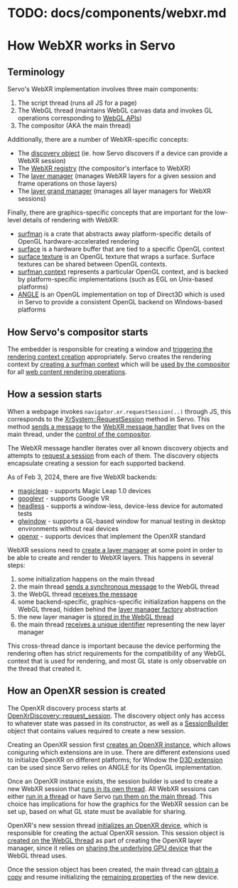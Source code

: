# TODO: docs/components/webxr.md

<!-- https://github.com/servo/servo/blob/b79e2a0b6575364de01b1f89021aba0ec3fcf399/docs/components/webxr.md -->

# How WebXR works in Servo

## Terminology

Servo's WebXR implementation involves three main components:
1. The script thread (runs all JS for a page)
2. The WebGL thread (maintains WebGL canvas data and invokes GL operations corresponding to [WebGL APIs](https://registry.khronos.org/webgl/specs/latest/1.0/))
3. The compositor (AKA the main thread)

Additionally, there are a number of WebXR-specific concepts:
* The [discovery object](https://doc.servo.org/webxr_api/trait.DiscoveryAPI.html) (ie. how Servo discovers if a device can provide a WebXR session)
* The [WebXR registry](https://doc.servo.org/webxr_api/struct.MainThreadRegistry.html) (the compositor's interface to WebXR)
* The [layer manager](https://doc.servo.org/webxr_api/layer/trait.LayerManagerAPI.html) (manages WebXR layers for a given session and frame operations on those layers)
* The [layer grand manager](https://doc.servo.org/webxr_api/layer/trait.LayerGrandManagerAPI.html) (manages all layer managers for WebXR sessions)

Finally, there are graphics-specific concepts that are important for the low-level details of rendering with WebXR:
* [surfman](https://github.com/servo/webxr/blob/main/webxr/glwindow/mod.rs#L448-L452) is a crate that abstracts away platform-specific details of OpenGL hardware-accelerated rendering
* [surface](https://doc.servo.org/surfman/platform/unix/default/surface/type.Surface.html) is a hardware buffer that are tied to a specific OpenGL context
* [surface texture](https://doc.servo.org/surfman/platform/unix/default/surface/type.SurfaceTexture.html) is an OpenGL texture that wraps a surface. Surface textures can be shared between OpenGL contexts.
* [surfman context](https://doc.servo.org/surfman/platform/unix/default/context/type.Context.html) represents a particular OpenGL context, and is backed by platform-specific implementations (such as EGL on Unix-based platforms)
* [ANGLE](https://github.com/servo/mozangle/) is an OpenGL implementation on top of Direct3D which is used in Servo to provide a consistent OpenGL backend on Windows-based platforms

## How Servo's compositor starts

The embedder is responsible for creating a window and [triggering the rendering context creation](https://github.com/servo/servo/blob/d7d0451424faf1bf9c705068bea1aa8cf582d6ad/ports/servoshell/headed_window.rs#L134) appropriately.
Servo creates the rendering context by [creating a surfman context](https://github.com/servo/servo/blob/d7d0451424faf1bf9c705068bea1aa8cf582d6ad/components/gfx/rendering_context.rs#L48-L58) which will
be [used by the compositor](https://github.com/servo/servo/blob/d7d0451424faf1bf9c705068bea1aa8cf582d6ad/components/servo/lib.rs#L467) for all [web content rendering operations](https://github.com/servo/servo/blob/d7d0451424faf1bf9c705068bea1aa8cf582d6ad/components/servo/lib.rs#L269-L281).

## How a session starts

When a webpage invokes `navigator.xr.requestSession(..)` through JS, this corresponds to the [XrSystem::RequestSession](https://github.com/servo/servo/blob/d7d0451424faf1bf9c705068bea1aa8cf582d6ad/components/script/dom/xrsystem.rs#L158) method in Servo.
This method [sends a message](https://github.com/servo/webxr/blob/614420b9830615376563fc6e1d98c52119f97123/webxr-api/registry.rs#L103-L108) to the [WebXR message handler](https://github.com/servo/webxr/blob/614420b9830615376563fc6e1d98c52119f97123/webxr-api/registry.rs#L193-L195)
that lives on the main thread, under the [control of the compositor](https://github.com/servo/servo/blob/d7d0451424faf1bf9c705068bea1aa8cf582d6ad/components/compositing/compositor.rs#L2049).

The WebXR message handler iterates over all known discovery objects and attempts to [request a session](https://github.com/servo/webxr/blob/614420b9830615376563fc6e1d98c52119f97123/webxr-api/registry.rs#L217-L231)
from each of them. The discovery objects encapsulate creating a session for each supported backend.

As of Feb 3, 2024, there are five WebXR backends:
* [magicleap](https://github.com/servo/webxr/tree/main/webxr/magicleap) - supports Magic Leap 1.0 devices
* [googlevr](https://github.com/servo/webxr/tree/main/webxr/googlevr) - supports Google VR
* [headless](https://github.com/servo/webxr/tree/main/webxr/headless) - supports a window-less, device-less device for automated tests
* [glwindow](https://github.com/servo/webxr/tree/main/webxr/glwindow) - supports a GL-based window for manual testing in desktop environments without real devices
* [openxr](https://github.com/servo/webxr/tree/main/webxr/openxr) - supports devices that implement the OpenXR standard

WebXR sessions need to [create a layer manager](https://github.com/servo/webxr/blob/main/webxr/glwindow/mod.rs#L448-L452)
at some point in order to be able to create and render to WebXR layers. This happens in several steps:
1. some initialization happens on the main thread
2. the main thread [sends a synchronous message](https://github.com/servo/servo/blob/d7d0451424faf1bf9c705068bea1aa8cf582d6ad/components/canvas/webgl_thread.rs#L3182-L3187) to the WebGL thread
3. the WebGL thread [receives the message](https://github.com/servo/servo/blob/d7d0451424faf1bf9c705068bea1aa8cf582d6ad/components/canvas/webgl_thread.rs#L392-L396)
4. some backend-specific, graphics-specific initialization happens on the WebGL thread, hidden behind the [layer manager factory](https://doc.servo.org/webxr_api/struct.LayerManagerFactory.html) abstraction
5. the new layer manager is [stored in the WebGL thread](https://github.com/servo/servo/blob/d7d0451424faf1bf9c705068bea1aa8cf582d6ad/components/canvas/webgl_thread.rs#L3058-L3061)
6. the main thread [receives a unique identifier](https://github.com/servo/servo/blob/d7d0451424faf1bf9c705068bea1aa8cf582d6ad/components/canvas/webgl_thread.rs#L3189-L3196) representing the new layer manager

This cross-thread dance is important because the device performing the rendering often has strict requirements for the compatibility of any
WebGL context that is used for rendering, and most GL state is only observable on the thread that created it.

## How an OpenXR session is created

The OpenXR discovery process starts at [OpenXrDiscovery::request_session](https://github.com/servo/webxr/blob/614420b9830615376563fc6e1d98c52119f97123/webxr/openxr/mod.rs#L309).
The discovery object only has access to whatever state was passed in its constructor, as well as a [SessionBuilder](https://doc.servo.org/webxr_api/struct.SessionBuilder.html)
object that contains values required to create a new session.

Creating an OpenXR session first [creates an OpenXR instance](https://github.com/servo/webxr/blob/614420b9830615376563fc6e1d98c52119f97123/webxr/openxr/mod.rs#L192),
which allows coniguring which extensions are in use. There are different extensions used to initialize OpenXR on different platforms; for Window
the [D3D extension](https://github.com/servo/webxr/blob/614420b9830615376563fc6e1d98c52119f97123/webxr/openxr/mod.rs#L213) can be used
since Servo relies on ANGLE for its OpenGL implementation.

Once an OpenXR instance exists, the session builder is used to create a new WebXR session that [runs in its own thread](https://github.com/servo/webxr/blob/614420b9830615376563fc6e1d98c52119f97123/webxr/openxr/mod.rs#L331).
All WebXR sessions can either [run in a thread](https://github.com/servo/webxr/blob/614420b9830615376563fc6e1d98c52119f97123/webxr-api/session.rs#L513-L538)
or have Servo [run them on the main thread](https://github.com/servo/webxr/blob/614420b9830615376563fc6e1d98c52119f97123/webxr-api/session.rs#L540-L552).
This choice has implications for how the graphics for the WebXR session can be set up, based on what GL state must be available for sharing.

OpenXR's new session thread [initializes an OpenXR device](https://github.com/servo/webxr/blob/614420b9830615376563fc6e1d98c52119f97123/webxr/openxr/mod.rs#L332-L337),
which is responsible for creating the actual OpenXR session. This session object is [created on the WebGL thread](https://github.com/servo/webxr/blob/614420b9830615376563fc6e1d98c52119f97123/webxr/openxr/mod.rs#L864-L878)
as part of creating the OpenXR layer manager, since it relies on [sharing the underlying GPU device](https://github.com/servo/webxr/blob/614420b9830615376563fc6e1d98c52119f97123/webxr/openxr/mod.rs#L443-L460) that the WebGL thread uses.

Once the session object has been created, the main thread can [obtain a copy](https://github.com/servo/webxr/blob/614420b9830615376563fc6e1d98c52119f97123/webxr/openxr/mod.rs#L878)
and resume initializing the [remaining properties](https://github.com/servo/webxr/blob/614420b9830615376563fc6e1d98c52119f97123/webxr/openxr/mod.rs#L882-L1026) of the new device.
